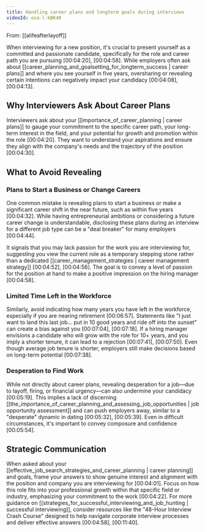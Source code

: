 ```yaml
---
title: Handling career plans and longterm goals during interviews
videoId: eza-l-kBK40
---
```


From: [[alifeafterlayoff]] <br/> 

When interviewing for a new position, it's crucial to present yourself as a committed and passionate candidate, specifically for the role and career path you are pursuing <a class="yt-timestamp" data-t="00:04:20">[00:04:20]</a>, <a class="yt-timestamp" data-t="00:04:58">[00:04:58]</a>. While employers often ask about [[career_planning_and_goalsetting_for_longterm_success | career plans]] and where you see yourself in five years, oversharing or revealing certain intentions can negatively impact your candidacy <a class="yt-timestamp" data-t="00:04:08">[00:04:08]</a>, <a class="yt-timestamp" data-t="00:04:13">[00:04:13]</a>.

## Why Interviewers Ask About Career Plans

Interviewers ask about your [[importance_of_career_planning | career plans]] to gauge your commitment to the specific career path, your long-term interest in the field, and your potential for growth and promotion within the role <a class="yt-timestamp" data-t="00:04:20">[00:04:20]</a>. They want to understand your aspirations and ensure they align with the company's needs and the trajectory of the position <a class="yt-timestamp" data-t="00:04:30">[00:04:30]</a>.

## What to Avoid Revealing

### Plans to Start a Business or Change Careers
One common mistake is revealing plans to start a business or make a significant career shift in the near future, such as within five years <a class="yt-timestamp" data-t="00:04:32">[00:04:32]</a>. While having entrepreneurial ambitions or considering a future career change is understandable, disclosing these plans during an interview for a different job type can be a "deal breaker" for many employers <a class="yt-timestamp" data-t="00:04:44">[00:04:44]</a>.

It signals that you may lack passion for the work you are interviewing for, suggesting you view the current role as a temporary stepping stone rather than a dedicated [[career_management_strategies | career management strategy]] <a class="yt-timestamp" data-t="00:04:52">[00:04:52]</a>, <a class="yt-timestamp" data-t="00:04:56">[00:04:56]</a>. The goal is to convey a level of passion for the position at hand to make a positive impression on the hiring manager <a class="yt-timestamp" data-t="00:04:58">[00:04:58]</a>.

### Limited Time Left in the Workforce
Similarly, avoid indicating how many years you have left in the workforce, especially if you are nearing retirement <a class="yt-timestamp" data-t="00:06:57">[00:06:57]</a>. Statements like "I just want to land this last job... put in 10 good years and ride off into the sunset" can create a bias against you <a class="yt-timestamp" data-t="00:07:04">[00:07:04]</a>, <a class="yt-timestamp" data-t="00:07:18">[00:07:18]</a>. If a hiring manager envisions a candidate who will grow with the role for 10+ years, and you imply a shorter tenure, it can lead to a rejection <a class="yt-timestamp" data-t="00:07:41">[00:07:41]</a>, <a class="yt-timestamp" data-t="00:07:50">[00:07:50]</a>. Even though average job tenure is shorter, employers still make decisions based on long-term potential <a class="yt-timestamp" data-t="00:07:38">[00:07:38]</a>.

### Desperation to Find Work
While not directly about career plans, revealing desperation for a job—due to layoff, firing, or financial urgency—can also undermine your candidacy <a class="yt-timestamp" data-t="00:05:19">[00:05:19]</a>. This implies a lack of discerning [[the_importance_of_career_planning_and_assessing_job_opportunities | job opportunity assessment]] and can push employers away, similar to a "desperate" dynamic in dating <a class="yt-timestamp" data-t="00:05:32">[00:05:32]</a>, <a class="yt-timestamp" data-t="00:05:39">[00:05:39]</a>. Even in difficult circumstances, it's important to convey composure and confidence <a class="yt-timestamp" data-t="00:05:54">[00:05:54]</a>.

## Strategic Communication

When asked about your [[effective_job_search_strategies_and_career_planning | career planning]] and goals, frame your answers to show genuine interest and alignment with the position and company you are interviewing for <a class="yt-timestamp" data-t="00:04:01">[00:04:01]</a>. Focus on how this role fits into your professional growth within that specific field or industry, emphasizing your commitment to the work <a class="yt-timestamp" data-t="00:04:22">[00:04:22]</a>. For more guidance on [[strategies_for_successful_interviewing_and_job_hunting | successful interviewing]], consider resources like the "48-Hour Interview Crash Course" designed to help navigate corporate interview processes and deliver effective answers <a class="yt-timestamp" data-t="00:04:58">[00:04:58]</a>, <a class="yt-timestamp" data-t="00:11:40">[00:11:40]</a>.
